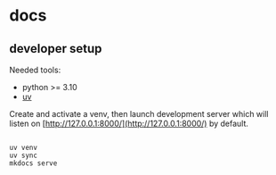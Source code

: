 # docs

## developer setup

Needed tools:

* python >= 3.10
* [uv](https://docs.astral.sh/uv/)

Create and activate a venv, then launch development server which will listen on
[http://127.0.0.1:8000/](http://127.0.0.1:8000/) by default.

``` shell

uv venv
uv sync
mkdocs serve
```

